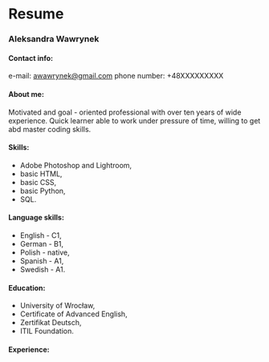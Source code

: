 # Resume

### Aleksandra Wawrynek

#### Contact info: 
e-mail: awawrynek@gmail.com
phone number: +48XXXXXXXXX

#### About me: 
Motivated and goal - oriented professional with over ten years of wide experience. Quick learner able to work under pressure of time, willing to get abd master coding skills. 

#### Skills:
- Adobe Photoshop and Lightroom,
- basic HTML,
- basic CSS,
- basic Python,
- SQL.

#### Language skills:
- English - C1,
- German - B1,
- Polish - native,
- Spanish - A1,
- Swedish - A1.

#### Education:
- University of Wrocław,
- Certificate of Advanced English,
- Zertifikat Deutsch,
- ITIL Foundation.

#### Experience:
